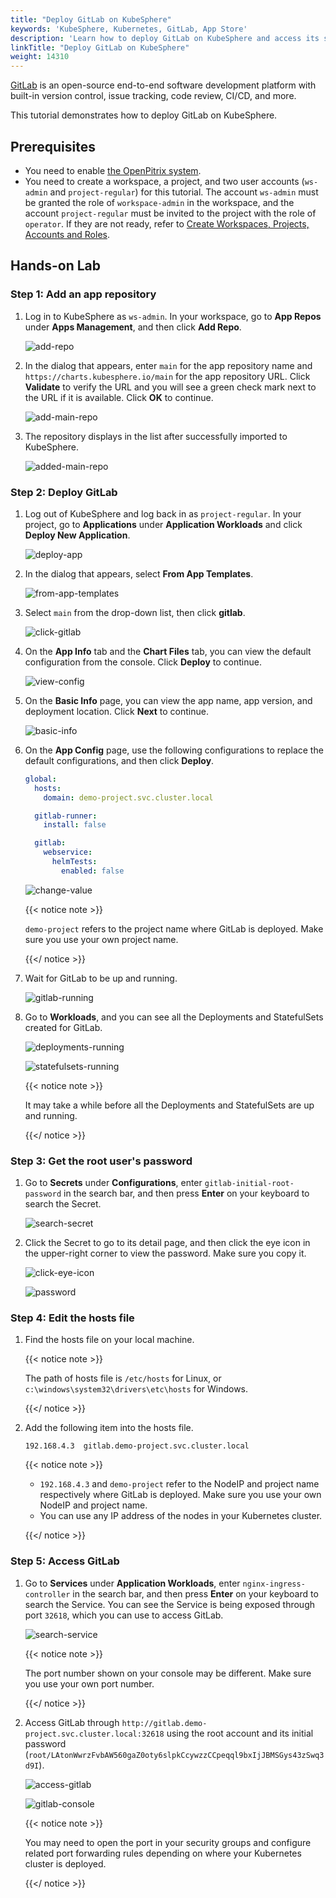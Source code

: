 ```yaml
---
title: "Deploy GitLab on KubeSphere"
keywords: 'KubeSphere, Kubernetes, GitLab, App Store'
description: 'Learn how to deploy GitLab on KubeSphere and access its service.'
linkTitle: "Deploy GitLab on KubeSphere"
weight: 14310
---
```


[GitLab](https://about.gitlab.com/) is an open-source end-to-end software development platform with built-in version control, issue tracking, code review, CI/CD, and more.

This tutorial demonstrates how to deploy GitLab on KubeSphere.

## Prerequisites

- You need to enable [the OpenPitrix system](../../../pluggable-components/app-store/).
- You need to create a workspace, a project, and two user accounts (`ws-admin` and `project-regular`) for this tutorial. The account `ws-admin` must be granted the role of `workspace-admin` in the workspace, and the account `project-regular` must be invited to the project with the role of `operator`. If they are not ready, refer to [Create Workspaces, Projects, Accounts and Roles](../../../quick-start/create-workspace-and-project/).

## Hands-on Lab

### Step 1: Add an app repository

1. Log in to KubeSphere as `ws-admin`. In your workspace, go to **App Repos** under **Apps Management**, and then click **Add Repo**.

   ![add-repo](/images/docs/appstore/external-apps/deploy-gitlab/add-repo.PNG)

2. In the dialog that appears, enter `main` for the app repository name and `https://charts.kubesphere.io/main` for the app repository URL. Click **Validate** to verify the URL and you will see a green check mark next to the URL if it is available. Click **OK** to continue.

   ![add-main-repo](/images/docs/appstore/external-apps/deploy-gitlab/add-main-repo.PNG)

3. The repository displays in the list after successfully imported to KubeSphere.

   ![added-main-repo](/images/docs/appstore/external-apps/deploy-gitlab/added-main-repo.PNG)

### Step 2: Deploy GitLab

1. Log out of KubeSphere and log back in as `project-regular`. In your project, go to **Applications** under **Application Workloads** and click **Deploy New Application**.

   ![deploy-app](/images/docs/appstore/external-apps/deploy-gitlab/deploy-app.PNG)

2. In the dialog that appears, select **From App Templates**.

   ![from-app-templates](/images/docs/appstore/external-apps/deploy-gitlab/from-app-templates.PNG)

3. Select `main` from the drop-down list, then click **gitlab**.

   ![click-gitlab](/images/docs/appstore/external-apps/deploy-gitlab/click-gitlab.PNG)

4. On the **App Info** tab and the **Chart Files** tab, you can view the default configuration from the console. Click **Deploy** to continue.

   ![view-config](/images/docs/appstore/external-apps/deploy-gitlab/view-config.PNG)

5. On the **Basic Info** page, you can view the app name, app version, and deployment location. Click **Next** to continue.

   ![basic-info](/images/docs/appstore/external-apps/deploy-gitlab/basic-info.PNG)

6. On the **App Config** page, use the following configurations to replace the default configurations, and then click **Deploy**.

   ```yaml
   global:
     hosts:
       domain: demo-project.svc.cluster.local
   
     gitlab-runner:
       install: false
   
     gitlab:
       webservice:
         helmTests:
           enabled: false
   ```

   ![change-value](/images/docs/appstore/external-apps/deploy-gitlab/change-value.PNG)

   {{< notice note >}}

   `demo-project` refers to the project name where GitLab is deployed. Make sure you use your own project name.

   {{</ notice >}}

7. Wait for GitLab to be up and running.

   ![gitlab-running](/images/docs/appstore/external-apps/deploy-gitlab/gitlab-running.PNG)

8. Go to **Workloads**, and you can see all the Deployments and StatefulSets created for GitLab.

   ![deployments-running](/images/docs/appstore/external-apps/deploy-gitlab/deployments-running.PNG)

   ![statefulsets-running](/images/docs/appstore/external-apps/deploy-gitlab/statefulsets-running.PNG)

   {{< notice note >}}

   It may take a while before all the Deployments and StatefulSets are up and running.

   {{</ notice >}}

### Step 3: Get the root user's password

1. Go to **Secrets** under **Configurations**, enter `gitlab-initial-root-password` in the search bar, and then press **Enter** on your keyboard to search the Secret.

   ![search-secret](/images/docs/appstore/external-apps/deploy-gitlab/search-secret.PNG)

2. Click the Secret to go to its detail page, and then click the eye icon in the upper-right corner to view the password. Make sure you copy it.

   ![click-eye-icon](/images/docs/appstore/external-apps/deploy-gitlab/click-eye-icon.PNG)

   ![password](/images/docs/appstore/external-apps/deploy-gitlab/password.PNG)

### Step 4: Edit the hosts file

1. Find the hosts file on your local machine.

   {{< notice note >}}

   The path of hosts file is `/etc/hosts` for Linux, or `c:\windows\system32\drivers\etc\hosts` for Windows.

   {{</ notice >}}

2. Add the following item into the hosts file.

   ```
   192.168.4.3  gitlab.demo-project.svc.cluster.local
   ```

   {{< notice note >}}

   - `192.168.4.3` and `demo-project` refer to the NodeIP and project name respectively where GitLab is deployed. Make sure you use your own NodeIP and project name.
   - You can use any IP address of the nodes in your Kubernetes cluster.

   {{</ notice >}}

### Step 5: Access GitLab

1. Go to **Services** under **Application Workloads**, enter `nginx-ingress-controller` in the search bar, and then press **Enter** on your keyboard to search the Service. You can see the Service is being exposed through port `32618`, which you can use to access GitLab.

   ![search-service](/images/docs/appstore/external-apps/deploy-gitlab/search-service.PNG)

   {{< notice note >}}

   The port number shown on your console may be different. Make sure you use your own port number.

   {{</ notice >}}

2. Access GitLab through `http://gitlab.demo-project.svc.cluster.local:32618` using the root account and its initial password (`root/LAtonWwrzFvbAW560gaZ0oty6slpkCcywzzCCpeqql9bxIjJBMSGys43zSwq3d9I`).

   ![access-gitlab](/images/docs/appstore/external-apps/deploy-gitlab/access-gitlab.PNG)

   ![gitlab-console](/images/docs/appstore/external-apps/deploy-gitlab/gitlab-console.PNG)

   {{< notice note >}}

   You may need to open the port in your security groups and configure related port forwarding rules depending on where your Kubernetes cluster is deployed.
   
   {{</ notice >}}

